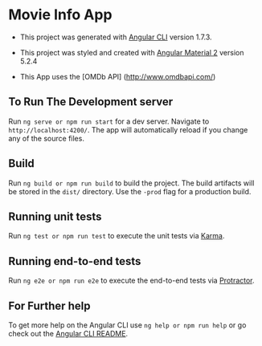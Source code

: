 # Movie Info App

* This project was generated with [Angular CLI](https://github.com/angular/angular-cli) version 1.7.3.

* This project was styled and created with [Angular Material 2](https://github.com/angular/material2) version 5.2.4

* This App uses the  [OMDb API] (http://www.omdbapi.com/)

## To Run The Development server

Run `ng serve or npm run start` for a dev server. Navigate to `http://localhost:4200/`. The app will automatically reload if you change any of the source files.

## Build

Run `ng build or npm run build` to build the project. The build artifacts will be stored in the `dist/` directory. Use the `-prod` flag for a production build.

## Running unit tests

Run `ng test or npm run test` to execute the unit tests via [Karma](https://karma-runner.github.io).

## Running end-to-end tests

Run `ng e2e or npm run e2e` to execute the end-to-end tests via [Protractor](http://www.protractortest.org/).

## For Further help

To get more help on the Angular CLI use `ng help or npm run help` or go check out the [Angular CLI README](https://github.com/angular/angular-cli/blob/master/README.md).
